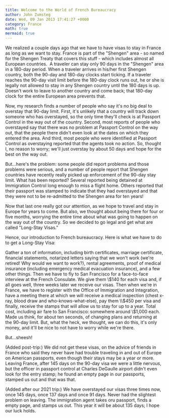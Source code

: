 ```yaml
---
title: Welcome to the World of French Bureaucracy
author: John Zumsteg
date: Wed, 09 Jan 2013 17:41:27 +0000
category: France
math: true
mermaid: true
---
```

We realized a couple days ago that we have to have visas to stay in France as long as we want to stay. France is part of the "Shengen" area - so named for the Shengen Treaty that covers this stuff - which includes almost all European countries.  A traveler can stay only 90 days in the "Shengen" area in a 180-day period. When a traveler arrives in his/her first Shengen country, both the 90-day and 180-day clocks start ticking. If a traveler reaches the 90-day visit limit before the 180-day clock runs out, he or she is legally not allowed to stay in any Shengen country until the 180 days is up. Doesn't work to leave to another country and come back; that 180-day clock for the entire European area prevents that.

Now, my research finds a number of people who say it's no big deal to overstay that 90-day limit. First, it's unlikely that a country will track down someone who has overstayed, so the only time they'll check is at Passport Control in the way out of the country. Second, most reports of people who overstayed say that there was no problem at Passport Control on the way out, that the people there didn't even look at the dates on which they entered the area. And third, most people who were identified at Passport Control as overstaying reported that the agents took no action. So, thought I, no reason to worry; we'll just overstay by about 50 days and hope for the best on the way out.

But...here's the problem: some people did report problems and those problems were serious, and a number of people report that Shengen countries have recently really picked up enforcement of the 90-day stay limit. What has been reported? Several reported being detained at Immigration Control long enough to miss a flight home. Others reported that their passport was stamped to indicate that they had overstayed and that they were not to be re-admitted to the Shengen area for ten years!

Now that last one really got our attention, as we hope to travel and stay in Europe for years to come. But also, we thought about being there for four or five months, worrying the entire time about what was going to happen on the way out of the country. So we decided to go legal and get what are called "Long-Stay Visas."

Hence, our introduction to French bureaucracy. Here is what we have to do to get a Long-Stay Visa:

Gather a ton of information, including birth certificates, marriage certificate, financial statements, notarized letters saying that we won't work (we're retired! Why would we want to work?), rental agreements, proof of medical insurance (including emergency medical evacuation insurance), and a few other things. Then we have to fly to San Francisco for a face-to-face interview at the French Consulate. We give them \\$140 for each visa and, if all goes well, three weeks later we receive our visas. Then when we're in France, we have to register with the Office of Immigration and Integration, have a meeting there at which we will receive a medical inspection (chest x-ray, blood draw and who-knows-what-else), pay them \\$450 per visa and finally, receive the stamps that will allow us to stay for up to a year. Total cost, including air fare to San Francisco: somewhere around \\$1,000 each. Made us think, for about ten seconds, of changing plans and returning at the 90-day limit. But, what the heck, we thought, we can do this, it's only money, and it'll be nice to not have to worry while we're there.

But...sheesh!

(Added post-trip:) We did not get these visas, on the advice of friends in France who said they never have had trouble traveling in and out of Europe on American passports, even though their stays may be a year or more. Leaving France, after 145 days on the 90-day visa we were a little nervous, but the officer in passport control at Charles DeGaulle airport didn't even look for the entry stamp; he found an empty page in our passports, stamped us out and that was that.

(Added after our 2021 trip:) We have overstayed our visas three times now, once 145 days, once 137 days and once 91 days. Never had the slightest problem on leaving. The immigration agent takes oru passport, finds a empty page, and stamps us out. This year it will be about 135 days; I hope our luck holds.
